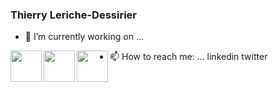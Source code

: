 ### Thierry Leriche-Dessirier

- 🔭 I’m currently working on ...
<img src="https://cdn.jsdelivr.net/gh/devicons/devicon/icons/java/java-original.svg" width="50" align="left" />
<img src="https://cdn.jsdelivr.net/gh/devicons/devicon/icons/javascript/javascript-original.svg" width="50" align="left" />
<img src="https://cdn.jsdelivr.net/gh/devicons/devicon/icons/php/php-original.svg" width="50" align="left" />

- 📫 How to reach me: ...
linkedin
twitter


<!--
**thierryler/thierryler** is a ✨ _special_ ✨ repository because its `README.md` (this file) appears on your GitHub profile.

Here are some ideas to get you started:

- 🔭 I’m currently working on ...
- 🌱 I’m currently learning ...
- 👯 I’m looking to collaborate on ...
- 🤔 I’m looking for help with ...
- 💬 Ask me about ...
- 📫 How to reach me: ...
- 😄 Pronouns: ...
- ⚡ Fun fact: ...
-->
